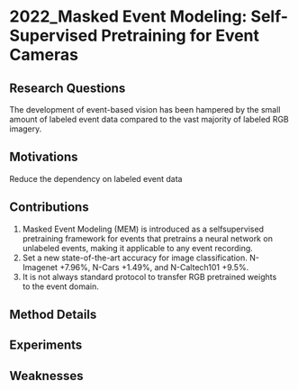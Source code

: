 # 2022_Masked Event Modeling: Self-Supervised Pretraining for Event Cameras

## Research Questions
The development of event-based vision has been hampered by the small amount of labeled event data compared to the vast majority of labeled RGB imagery.
## Motivations
Reduce the dependency on labeled event data
## Contributions
1. Masked Event Modeling (MEM) is introduced as a selfsupervised pretraining framework for events that pretrains a neural network on unlabeled events, making it applicable to any event recording.
2. Set a new state-of-the-art accuracy for image classification. N-Imagenet +7.96%, N-Cars +1.49%, and N-Caltech101 +9.5%.
3. It is not always standard protocol to transfer RGB pretrained weights to the event domain.
## Method Details

## Experiments

## Weaknesses
